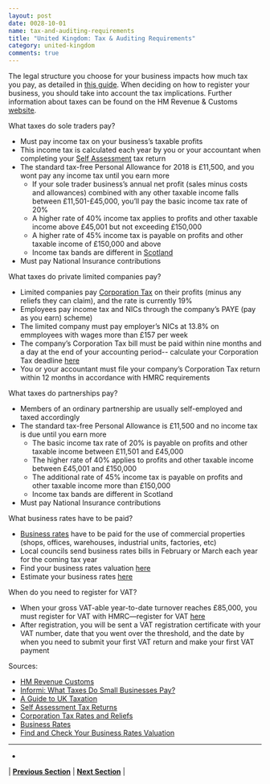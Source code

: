 ```yaml
---
layout: post
date: 0028-10-01
name: tax-and-auditing-requirements
title: "United Kingdom: Tax & Auditing Requirements"
category: united-kingdom
comments: true
---
```


The legal structure you choose for your business impacts how much tax you pay, as detailed in [this guide](https://informi.co.uk/articles/what-taxes-do-small-businesses-pay). When deciding on how to register your business, you should take into account the tax implications. Further information about taxes can be found on the HM Revenue & Customs [website](https://www.gov.uk/government/organisations/hm-revenue-customs).

What taxes do sole traders pay?

  * Must pay income tax on your business’s taxable profits
  * This income tax is calculated each year by you or your accountant when completing your [Self Assessment](https://www.gov.uk/self-assessment-tax-returns) tax return
  * The standard tax-free Personal Allowance for 2018 is £11,500, and you wont pay any income tax until you earn more
    * If your sole trader business’s annual net profit (sales minus costs and allowances) combined with any other taxable income falls between £11,501-£45,000, you’ll pay the basic income tax rate of 20%
    * A higher rate of 40% income tax applies to profits and other taxable income above £45,001 but not exceeding £150,000
    * A higher rate of 45% income tax is payable on profits and other taxable income of £150,000 and above
    * Income tax bands are different in [Scotland](https://www.gov.uk/scottish-rate-income-tax/how-it-works)
  * Must pay National Insurance contributions

What taxes do private limited companies pay?

  * Limited companies pay [Corporation Tax](https://www.gov.uk/corporation-tax-rates) on their profits (minus any reliefs they can claim), and the rate is currently 19%
  * Employees pay income tax and NICs through the company’s PAYE (pay as you earn) scheme)
  * The limited company must pay employer’s NICs at 13.8% on emmployees with wages more than £157 per week
  * The company’s Corporation Tax bill must be paid within nine months and a day at the end of your accounting period-- calculate your Corporation Tax deadline [here](https://informi.co.uk/business-tools/calculate-your-corporation-tax-deadline)
  * You or your accountant must file your company’s Corporation Tax return within 12 months in accordance with HMRC requirements

What taxes do partnerships pay?

  * Members of an ordinary partnership are usually self-employed and taxed accordingly
  * The standard tax-free Personal Allowance is £11,500 and no income tax is due until you earn more
    * The basic income tax rate of 20% is payable on profits and other taxable income between £11,501 and £45,000
    * The higher rate of 40% applies to profits and other taxable income between £45,001 and £150,000
    * The additional rate of 45% income tax is payable on profits and other taxable income more than £150,000
    * Income tax bands are different in Scotland
  * Must pay National Insurance contributions

What business rates have to be paid?

  * [Business rates](https://www.gov.uk/introduction-to-business-rates) have to be paid for the use of commercial properties (shops, offices, warehouses, industrial units, factories, etc)
  * Local councils send business rates bills in February or March each year for the coming tax year
  * Find your business rates valuation [here](https://www.gov.uk/correct-your-business-rates)
  * Estimate your business rates [here](https://www.gov.uk/calculate-your-business-rates)

When do you need to register for VAT?

  * When your gross VAT-able year-to-date turnover reaches £85,000, you must register for VAT with HMRC—register for VAT [here](https://online.hmrc.gov.uk/registration/newbusiness/business-allowed)
  * After registration, you will be sent a VAT registration certificate with your VAT number, date that you went over the threshold, and the date by when you need to submit your first VAT return and make your first VAT payment


Sources:

* [HM Revenue Customs](https://www.gov.uk/government/organisations/hm-revenue-customs)
* [Informi: What Taxes Do Small Businesses Pay?](https://informi.co.uk/articles/what-taxes-do-small-businesses-pay)
* [A Guide to UK Taxation](https://assets.publishing.service.gov.uk/government/uploads/system/uploads/attachment_data/file/183408/A_guide_to_UK_taxation.pdf)
* [Self Assessment Tax Returns](https://www.gov.uk/self-assessment-tax-returns)
* [Corporation Tax Rates and Reliefs](https://www.gov.uk/corporation-tax-rates)
* [Business Rates](https://www.gov.uk/introduction-to-business-rates)
* [Find and Check Your Business Rates Valuation](https://www.gov.uk/correct-your-business-rates)
---
- 

| **[Previous Section]( https://neo-project.github.io/global-blockchain-compliance-hub//united-kingdom/united-kingdom-team-member-nationality-requirements.html)** | **[Next Section]( https://neo-project.github.io/global-blockchain-compliance-hub//united-kingdom/united-kingdom-governing-by-law.html)** |
